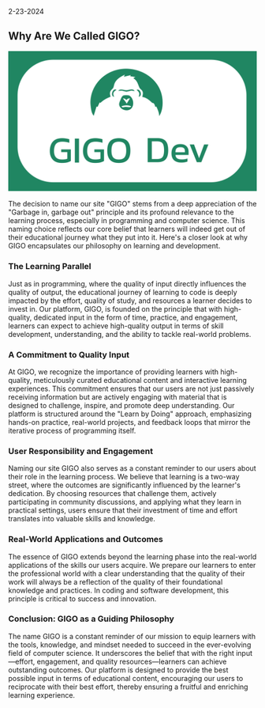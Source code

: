 2-23-2024
## Why Are We Called GIGO?

![why-are-we-called-gigo.png](https://raw.githubusercontent.com/Gage-Technologies/blogs-gigo.dev/master/images/why-are-we-called-gigo.png)

The decision to name our site "GIGO" stems from a deep appreciation of the "Garbage in, garbage out" principle and its profound relevance to the learning process, especially in programming and computer science. This naming choice reflects our core belief that learners will indeed get out of their educational journey what they put into it. Here's a closer look at why GIGO encapsulates our philosophy on learning and development.

### The Learning Parallel

Just as in programming, where the quality of input directly influences the quality of output, the educational journey of learning to code is deeply impacted by the effort, quality of study, and resources a learner decides to invest in. Our platform, GIGO, is founded on the principle that with high-quality, dedicated input in the form of time, practice, and engagement, learners can expect to achieve high-quality output in terms of skill development, understanding, and the ability to tackle real-world problems.

### A Commitment to Quality Input

At GIGO, we recognize the importance of providing learners with high-quality, meticulously curated educational content and interactive learning experiences. This commitment ensures that our users are not just passively receiving information but are actively engaging with material that is designed to challenge, inspire, and promote deep understanding. Our platform is structured around the "Learn by Doing" approach, emphasizing hands-on practice, real-world projects, and feedback loops that mirror the iterative process of programming itself.

### User Responsibility and Engagement

Naming our site GIGO also serves as a constant reminder to our users about their role in the learning process. We believe that learning is a two-way street, where the outcomes are significantly influenced by the learner's dedication. By choosing resources that challenge them, actively participating in community discussions, and applying what they learn in practical settings, users ensure that their investment of time and effort translates into valuable skills and knowledge.

### Real-World Applications and Outcomes

The essence of GIGO extends beyond the learning phase into the real-world applications of the skills our users acquire. We prepare our learners to enter the professional world with a clear understanding that the quality of their work will always be a reflection of the quality of their foundational knowledge and practices. In coding and software development, this principle is critical to success and innovation.

### Conclusion: GIGO as a Guiding Philosophy

The name GIGO is a constant reminder of our mission to equip learners with the tools, knowledge, and mindset needed to succeed in the ever-evolving field of computer science. It underscores the belief that with the right input—effort, engagement, and quality resources—learners can achieve outstanding outcomes. Our platform is designed to provide the best possible input in terms of educational content, encouraging our users to reciprocate with their best effort, thereby ensuring a fruitful and enriching learning experience.
